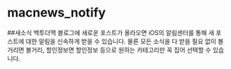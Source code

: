 # macnews_notify

##새소식 
백투더맥 블로그에 새로운 포스트가 올라오면 iOS의 알림센터를 통해 새 포스트에 대한 알림을 신속하게 받을 수 있습니다. 물론 모든 소식을 다 받을 필요 없이 볼거리면 볼거리, 할인정보면 할인정보 등으로 원하는 카테고리만 꼭 집어 선택할 수 있습니다.

